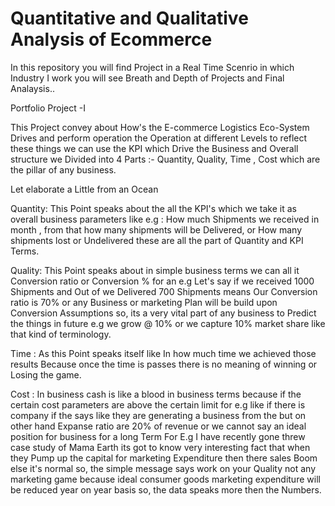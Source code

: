 # Quantitative and Qualitative Analysis of Ecommerce

In this repository you will find Project in a Real Time Scenrio in which Industry I work you will see Breath and Depth of Projects and Final Analaysis..

Portfolio Project -I

This Project convey about How's the E-commerce Logistics Eco-System Drives and perform operation the Operation at different Levels
to reflect these things we can use the KPI which Drive the Business and Overall structure we Divided into 4 Parts :- Quantity, Quality, 
Time , Cost which are the pillar of any business.

Let elaborate a Little from an Ocean

Quantity: This Point speaks about the all the KPI's which we take it as overall business parameters like e.g : How much Shipments 
we received in month , from that how many shipments will be Delivered, or How many shipments lost or Undelivered these are all the 
part of Quantity and KPI Terms.

Quality: This Point speaks about in simple business terms we can all it Conversion ratio or Conversion % for an e.g Let's say if we 
received 1000 Shipments and Out of we Delivered 700 Shipments means Our Conversion ratio is 70% or any Business or marketing 
Plan will be build upon Conversion Assumptions so, its a very vital part of any business to Predict the things in future e.g we grow @ 
10% or we capture 10% market share like that kind of terminology.

Time : As this Point speaks itself like In how much time we achieved those results Because once the time is passes there is 
no meaning of winning or Losing the game.

Cost : In business cash is like a blood in business terms because if the certain cost parameters are above the certain limit for e.g 
like if there is company if the says like they are generating a business from the but on other hand Expanse ratio are 20% of revenue or 
we cannot say an ideal position for business for a long Term For E.g I have recently gone threw case study of Mama Earth its got to 
know very interesting fact that when they Pump up the capital for marketing Expenditure then there sales Boom else it's normal so, 
the simple message says work on your Quality not any marketing game because ideal consumer goods marketing expenditure will be 
reduced year on year basis so, the data speaks more then the Numbers.
